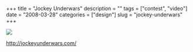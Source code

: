 +++
title = "Jockey Underwars"
description = ""
tags = ["contest", "video"]
date = "2008-03-28"
categories = ["design"]
slug = "jockey-underwars"
+++


 

  <div id="screens-thumbs" class="clearfix">
    <div class="txt-center" id="design-submission"><a href="http://jockeyunderwars.com/"><img id='bluga-thumbnail-767' class='bluga-thumbnail large' src='//konigi.com/media/bluga/
wt47f2757b15001.jpg'/></a></div>  
  </div>   
<p><a href="http://jockeyunderwars.com/">http://jockeyunderwars.com/</a></p>




